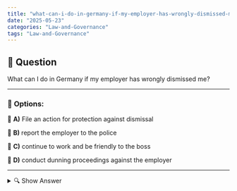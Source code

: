 ```yaml
---
title: "what-can-i-do-in-germany-if-my-employer-has-wrongly-dismissed-me"
date: "2025-05-23"
categories: "Law-and-Governance"
tags: "Law-and-Governance"
---
```


## 📌 **Question**

What can I do in Germany if my employer has wrongly dismissed me?



---

### 📝 **Options:**

🔘 **A)** File an action for protection against dismissal

🔘 **B)** report the employer to the police

🔘 **C)** continue to work and be friendly to the boss

🔘 **D)** conduct dunning proceedings against the employer

---

<details>
  <summary>🔍 Show Answer</summary>

  <p>
💡  <b>Correct Answer:</b>  a
  </p>
  <p>
    📖<b>Explanation:</b>
    
  </p>
</details>
